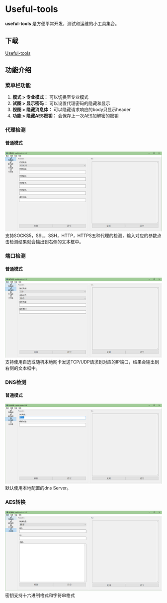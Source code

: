 # Useful-tools
**useful-tools** 是方便平常开发，测试和运维的小工具集合。

## 下载
[Useful-tools](https://github.com/fanyiguang/useful-tools/releases)

## 功能介绍

### 菜单栏功能
1. **模式 > 专业模式：** 可以切换至专业模式
2. **试图 > 显示密码：** 可以设置代理密码的隐藏和显示
3. **视图 > 隐藏消息体：** 可以隐藏请求响应的body只显示header
4. **功能 > 隐藏AES密钥：** 会保存上一次AES加解密的密钥

### 代理检测
#### 普通模式
![image](https://github.com/fanyiguang/useful-tools/blob/master/resource/proxy-normal.png)  
支持SOCKS5，SSL，SSH，HTTP，HTTPS五种代理的检测，输入对应的参数点击检测结果就会输出到右侧的文本框中。

### 端口检测
#### 普通模式
![image](https://github.com/fanyiguang/useful-tools/blob/master/resource/tcp-udp-normal.png)  
支持使用自选或随机本地网卡发送TCP/UDP请求到对应的IP端口，结果会输出到右侧的文本框中。

### DNS检测
#### 普通模式
![image](https://github.com/fanyiguang/useful-tools/blob/master/resource/dns-normal.png)  
默认使用本地配置的dns Server。

### AES转换
![image](https://github.com/fanyiguang/useful-tools/blob/master/resource/aes-normal.png)
密钥支持十六进制格式和字符串格式
